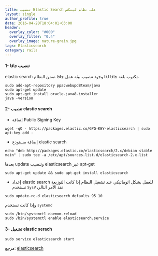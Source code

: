 ```yaml
---
title: تنصيب Elastic Search على نظام لينكس 
layout: single
author_profile: true
date: 2016-04-28T18:04:01+03:00
header:
  overlay_color: "#000"
  overlay_filter: "0.4"
  overlay_image: nature-grain.jpg
tags: Elasticsearch
category: rails
---
```


 
#### 1- تنصيب جافا
elastic search مكتوب بلغة جافا لذا وجود تنصيب بيئة عمل جافا ضمن النظام

~~~
sudo add-apt-repository ppa:webupd8team/java
sudo apt-get update
sudo apt-get install oracle-java8-installer
java -version
~~~

#### 2- تنصيب elastic search

* إضافة Public Signing Key

~~~
wget -qO - https://packages.elastic.co/GPG-KEY-elasticsearch | sudo apt-key add -
~~~
* إضافة مستودع elastic search

~~~
echo "deb http://packages.elastic.co/elasticsearch/2.x/debian stable main" | sudo tee -a /etc/apt/sources.list.d/elasticsearch-2.x.list
~~~

بعدها update وتنصيب elasticsearch عبر apt-get

~~~
sudo apt-get update && sudo apt-get install elasticsearch
~~~

* إعداد elastic search للعمل بشكل اتوماتيكي عند تشغيل النظام
إذا كانت التوزيعة تستخدم `SysV` نفذ الأمر التالي

~~~
sudo update-rc.d elasticsearch defaults 95 10
~~~

وإذا كانت تستخدم `systemd`

~~~
sudo /bin/systemctl daemon-reload
sudo /bin/systemctl enable elasticsearch.service
~~~

#### 3- تشغيل elastic serach

~~~
sudo service elasticsearch start
~~~

مرجع:  [elasticsearch ](https://www.elastic.co/guide/en/elasticsearch/reference/current/setup-repositories.html) 

